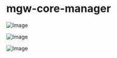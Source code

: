 mgw-core-manager
=======

![Image](https://img.shields.io/github/v/tag/SENERGY-Platform/mgw-core-manager?filter=v%2A&label=release)

![Image](https://img.shields.io/github/v/tag/SENERGY-Platform/mgw-core-manager?filter=lib%2A&label=latest)

![Image](https://img.shields.io/github/v/tag/SENERGY-Platform/mgw-core-manager?filter=client%2A&label=latest)
